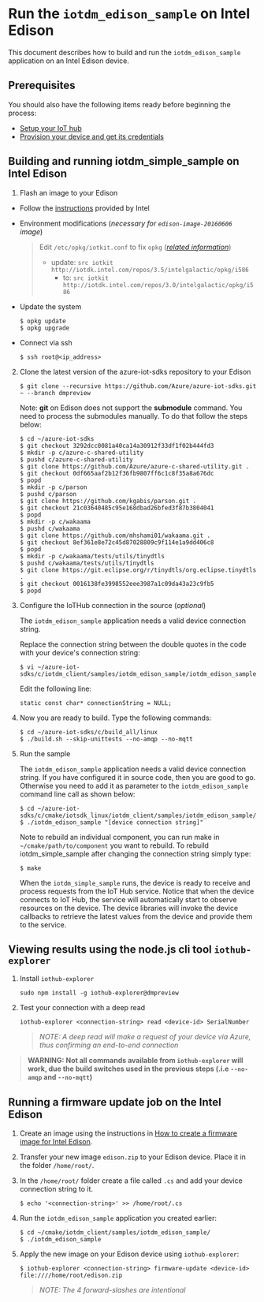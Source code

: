 # Run the `iotdm_edison_sample` on Intel Edison

This document describes how to build and run the `iotdm_edison_sample` application on an Intel Edison device.

## Prerequisites

You should also have the following items ready before beginning the process:

-   [Setup your IoT hub]
-   [Provision your device and get its credentials]


## Building and running iotdm\_simple\_sample on Intel Edison

1.  Flash an image to your Edison

  - Follow the [instructions][1] provided by Intel
  - Environment modifications (*necessary for `edison-image-20160606` image*)
  
    > Edit `/etc/opkg/iotkit.conf` to fix `opkg` ([*related information*][2])
    >  - update: `src iotkit http://iotdk.intel.com/repos/3.5/intelgalactic/opkg/i586`
    >    - to: `src iotkit http://iotdk.intel.com/repos/3.0/intelgalactic/opkg/i586`
  - Update the system
  
    ```
    $ opkg update
    $ opkg upgrade
    ```
  - Connect via ssh
  
    ```
    $ ssh root@<ip_address>
    ```

2.  Clone the latest version of the azure-iot-sdks repository to your Edison

    ```
    $ git clone --recursive https://github.com/Azure/azure-iot-sdks.git ~ --branch dmpreview
    ```

    Note: **git** on Edison does not support the **submodule** command. You need to process the submodules manually. To do that follow the steps below:

    ```
    $ cd ~/azure-iot-sdks
    $ git checkout 3292dcc0081a40ca14a30912f33df1f02b444fd3
    $ mkdir -p c/azure-c-shared-utility
    $ pushd c/azure-c-shared-utility
    $ git clone https://github.com/Azure/azure-c-shared-utility.git .
    $ git checkout 0df665aaf2b12f36fb9807ff6c1c8f35a8a676dc
    $ popd
    $ mkdir -p c/parson
    $ pushd c/parson
    $ git clone https://github.com/kgabis/parson.git .
    $ git checkout 21c03640485c95e168dbad26bfed3f87b3804041
    $ popd
    $ mkdir -p c/wakaama
    $ pushd c/wakaama
    $ git clone https://github.com/mhshami01/wakaama.git .
    $ git checkout 8ef361e8e72c45d87028809c9f114e1a9dd406c8
    $ popd
    $ mkdir -p c/wakaama/tests/utils/tinydtls
    $ pushd c/wakaama/tests/utils/tinydtls
    $ git clone https://git.eclipse.org/r/tinydtls/org.eclipse.tinydtls .
    $ git checkout 0016138fe3998552eee3987a1c09da43a23c9fb5
    $ popd
    ```

3.  Configure the IoTHub connection in the source (*optional*)

    The `iotdm_edison_sample` application needs a valid device connection string.

    Replace the connection string between the double quotes in the code with your device's connection string:
    ```
    $ vi ~/azure-iot-sdks/c/iotdm_client/samples/iotdm_edison_sample/iotdm_edison_sample.c
    ```
    Edit the following line:
    ```
    static const char* connectionString = NULL;
    ```

4.  Now you are ready to build. Type the following commands:

    ```
    $ cd ~/azure-iot-sdks/c/build_all/linux
    $ ./build.sh --skip-unittests --no-amqp --no-mqtt
    ```

5.  Run the sample

    The `iotdm_edison_sample` application needs a valid device connection string. If you have configured it in source code, then you are good to go. Otherwise you need to add it as parameter to the `iotdm_edison_sample` command line call as shown below:

    ```
    $ cd ~/azure-iot-sdks/c/cmake/iotsdk_linux/iotdm_client/samples/iotdm_edison_sample/
    $ ./iotdm_edison_sample "[device connection string]"
    ```

    Note to rebuild an individual component, you can run make in `~/cmake/path/to/component` you want to rebuild. To rebuild iotdm_simple_sample after changing the connection string simply type:

    ```
    $ make
    ```    
    When the `iotdm_simple_sample` runs, the device is ready to receive and process requests from the IoT Hub service. Notice that when the device connects to IoT Hub, the service will automatically start to observe resources on the device. The device libraries will invoke the device callbacks to retrieve the latest values from the device and provide them to the service.


## Viewing results using the node.js cli tool `iothub-explorer`

1. Install `iothub-explorer`

    ```
    sudo npm install -g iothub-explorer@dmpreview
    ```
2. Test your connection with a deep read

    ```
    iothub-explorer <connection-string> read <device-id> SerialNumber
    ```
    > *NOTE: A deep read will make a request of your device via Azure, thus confirming an end-to-end connection*

> **WARNING: Not all commands available from `iothub-explorer` will work, due the build switches used in the previous steps (.i.e `--no-amqp` and `--no-mqtt`)**

## Running a firmware update job on the Intel Edison

1.  Create an image using the instructions in [How to create a firmware image for Intel Edison](https://github.com/Azure/azure-iot-sdks/blob/dmpreview/c/iotdm_client/samples/iotdm_edison_sample/how_to_create_an_image_for_Intel_Edison.md).

2.  Transfer your new image `edison.zip` to your Edison device. Place it in the folder `/home/root/`.

3.  In the `/home/root/` folder create a file called `.cs` and add your device connection string to it.
  
    ```
    $ echo '<connection-string>' >> /home/root/.cs
    ```
4.  Run the `iotdm_edison_sample` application you created earlier:

    ```
    $ cd ~/cmake/iotdm_client/samples/iotdm_edison_sample/
    $ ./iotdm_edison_sample
    ```    
5. Apply the new image on your Edison device using `iothub-explorer`:

    ```
    $ iothub-explorer <connection-string> firmware-update <device-id> file:////home/root/edison.zip
    ```
    > *NOTE: The 4 forward-slashes are intentional*


[Setup your IoT hub]: https://github.com/Azure/azure-iot-sdks/blob/master/doc/setup_iothub.md
[Provision your device and get its credentials]: https://github.com/Azure/azure-iot-sdks/blob/master/doc/manage_iot_hub.md
[1]: https://software.intel.com/en-us/iot/hardware/edison
[2]: https://communities.intel.com/thread/103298
